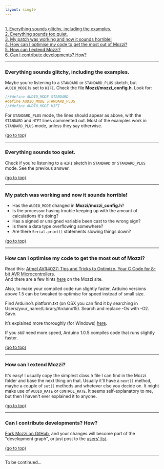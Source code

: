 ```yaml
---
layout: single
---
```


<a id = "top"> </a>  
[1. Everything sounds glitchy, including the examples.](#q1)   
[2. Everything sounds too quiet.](#q2)  
[3. My patch was working and now it sounds horrible!](#q3)  
[4. How can I optimise my code to get the most out of Mozzi?](#q4)  
[5. How can I extend Mozzi? ](#q5)  
[6. Can I contribute developments?  How?](#q6)  

---

<a id="q1"></a>
### Everything sounds glitchy, including the examples.

Maybe you're listening to a `STANDARD` or `STANDARD_PLUS` sketch, but `AUDIO_MODE` is set to `HIFI`.
Check the file __Mozzi/mozzi_config.h__.  Look for:
``` c
//#define AUDIO_MODE STANDARD
#define AUDIO_MODE STANDARD_PLUS
//#define AUDIO_MODE HIFI
```
For `STANDARD_PLUS` mode, the lines should appear as above,
with the `STANDARD` and `HIFI` lines commented out.  Most of the examples work in
`STANDARD_PLUS` mode, unless they say otherwise.

[(go to top)](#top)   

---

<a id="q2"></a>
### Everything sounds too quiet.

Check if you're listening to a `HIFI` sketch in `STANDARD` or `STANDARD_PLUS` mode.  See the previous answer.

[(go to top)](#top)  

---

<a id="q3"></a>
### My patch was working and now it sounds horrible!

* Has the `AUDIO_MODE` changed in __Mozzi/mozzi_config.h__?  
* Is the processor having trouble keeping up with the amount of calculations it's doing?  
* Has a signed or unsigned variable been cast to the wrong sign?  
* Is there a data type overflowing somewhere?  
* Are there `Serial.print()` statements slowing things down?  

[(go to top)](#top)  

---

<a id="q4"></a>
### How can I optimise my code to get the most out of Mozzi?

Read this: [Atmel AVR4027: Tips and Tricks to Optimize. Your C Code for 8-bit AVR Microcontrollers](http://ww1.microchip.com/downloads/en/AppNotes/doc8453.pdf).  
And there are a few hints [here](../learn/hints/) on the Mozzi site.

Also, to make your compiled code run slightly faster, Arduino versions above 1.5 can be tweaked to optimise for speed instead of small size.

Find Arduino’s platform.txt (on OSX you can find it by searching in Users/your_name/Library/Arduino15). Search and replace -Os with -O2. Save.

It’s explained more thoroughly (for Windows) [here](https://www.instructables.com/id/Arduino-IDE-16x-compiler-optimisations-faster-code/?ALLSTEPS).

If you _still_ need more speed, Arduino 1.0.5 compiles code that runs slightly faster.


[(go to top)](#top)  

---

<a id="q5"></a>
### How can I extend Mozzi?

It's easy!  I usually copy the simplest class.h file I can find in the Mozzi folder and base the next thing on that.
Usually it'll have a `next()` method, maybe a couple of `set()` methods and whetever else you decide on.
It might make use of `AUDIO_RATE` or `CONTROL_RATE`.
It seems self-explanatory to me, but then I haven't ever explained it to anyone.

[(go to top)](#top)  

---

<a id="q6"></a>
### Can I contribute developments?  How?

[Fork Mozzi on GitHub](https://github.com/sensorium/Mozzi), and your changes will become part of the "development graph", or just post to the [users' list](https://groups.google.com/forum/#!forum/mozzi-users/).

[(go to top)](#top)  

---

To be continued...
